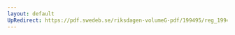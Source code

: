 ```yaml
---
layout: default
UpRedirect: https://pdf.swedeb.se/riksdagen-volumeG-pdf/199495/reg_199495_NU/reg_199495_NU_0014.pdf
---
```

